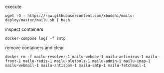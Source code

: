 execute
```console
wget -O - https://raw.githubusercontent.com/xbuddhi/mailu-deploy/master/mailu.sh | bash
```

inspect containers
```console
docker-compose logs -f smtp
```

remove containers and clear
```console
docker rm -f mailu-resolver-1 mailu-webdav-1 mailu-antivirus-1 mailu-front-1 mailu-redis-1 mailu-oletools-1 mailu-admin-1 mailu-imap-1 mailu-webmail-1 mailu-antispam-1 mailu-smtp-1 mailu-fetchmail-1
```